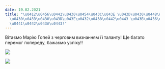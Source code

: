 ```yaml
---
date: 19.02.2021
title: "\u0412\u0456\u0442\u0430\u0454\u043C\u043E \u043D\u0430\u0448\u0443 \u0442\
  \u0430\u043B\u0430\u043D\u043E\u0432\u0438\u0442\u0443 \u043B\u0456\u0446\u0435\u0457\
  \u0441\u0442\u043A\u0443!"
---
```

Вітаємо Марію Гопей з черговим визнанням її таланту! Ще багато перемог попереду, бажаємо успіху!!

[![](/files/вітаємо-нашу-таланов-гопейм.jpg)](/files/вітаємо-нашу-таланов-гопейм.jpg "ГопейМ.jpg")

![](/files/вітаємо-нашу-таланов-гопей_дипл.jpg)